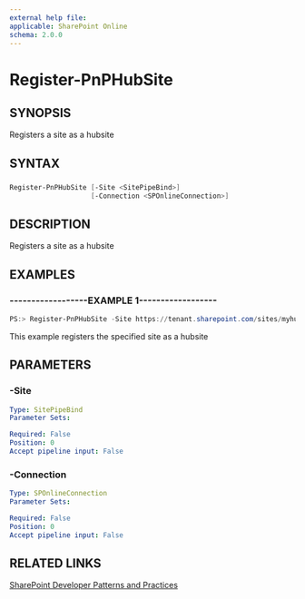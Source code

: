 ```yaml
---
external help file:
applicable: SharePoint Online
schema: 2.0.0
---
```

# Register-PnPHubSite

## SYNOPSIS
Registers a site as a hubsite

## SYNTAX 

### 
```powershell
Register-PnPHubSite [-Site <SitePipeBind>]
                    [-Connection <SPOnlineConnection>]
```

## DESCRIPTION
Registers a site as a hubsite

## EXAMPLES

### ------------------EXAMPLE 1------------------
```powershell
PS:> Register-PnPHubSite -Site https://tenant.sharepoint.com/sites/myhubsite
```

This example registers the specified site as a hubsite

## PARAMETERS

### -Site


```yaml
Type: SitePipeBind
Parameter Sets: 

Required: False
Position: 0
Accept pipeline input: False
```

### -Connection


```yaml
Type: SPOnlineConnection
Parameter Sets: 

Required: False
Position: 0
Accept pipeline input: False
```

## RELATED LINKS

[SharePoint Developer Patterns and Practices](http://aka.ms/sppnp)